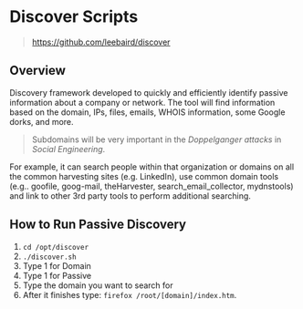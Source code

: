 # Discover Scripts

> https://github.com/leebaird/discover

## Overview

Discovery framework developed to quickly and efficiently identify passive information about a company or network. The tool will find information based on the domain, IPs, files, emails, WHOIS information, some Google dorks, and more.

> Subdomains will be very important in the *Doppelganger attacks* in *Social Engineering*.

For example, it can search people within that organization or domains on all the common harvesting sites (e.g. LinkedIn), use common domain tools (e.g.. goofile, goog-mail, theHarvester, search_email_collector, mydnstools) and link to other 3rd party tools to perform additional searching.

## How to Run Passive Discovery

1. `cd /opt/discover`
2. `./discover.sh`
3. Type 1 for Domain
4. Type 1 for Passive
5. Type the domain you want to search for
6. After it finishes type: `firefox /root/[domain]/index.htm`.

